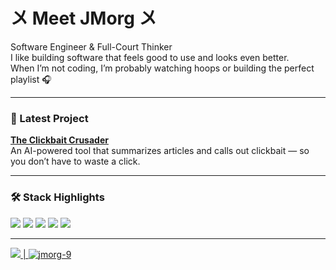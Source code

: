 <h1>〤 Meet JMorg 〤</h1>

<p>
  Software Engineer & Full-Court Thinker<br/>
  I like building software that feels good to use and looks even better.<br/>
  When I’m not coding, I’m probably watching hoops or building the perfect playlist 🎧
</p>


---

### 🧪 Latest Project  
[**The Clickbait Crusader**](https://the-clickbait-crusader-ui.vercel.app/)  
An AI-powered tool that summarizes articles and calls out clickbait — so you don’t have to waste a click.

---

### 🛠️ Stack Highlights

<p>
  <img src="https://img.shields.io/badge/.NET-5C2D91?style=flat&logo=.net&logoColor=white" />
  <img src="https://img.shields.io/badge/React-20232A?style=flat&logo=react&logoColor=61DAFB" />
  <img src="https://img.shields.io/badge/TypeScript-007ACC?style=flat&logo=typescript&logoColor=white" />
  <img src="https://img.shields.io/badge/AWS-FF9900?style=flat&logo=amazon-aws&logoColor=white" />
  <img src="https://img.shields.io/badge/PostgreSQL-316192?style=flat&logo=postgresql&logoColor=white" />
</p>

---

<p>
  <a href="https://buymeacoffee.com/jmorg">
    <img src="https://img.shields.io/badge/Buy%20Me%20a%20Coffee-ffdd00?style=flat&logo=buy-me-a-coffee&logoColor=black" /> | <img src="https://komarev.com/ghpvc/?username=jmorg-9&label=Profile%20Views&color=a24e20&style=flat" alt="jmorg-9" />
  </a>
</p>
